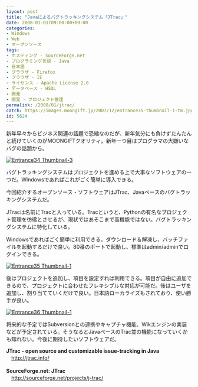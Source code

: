 ```yaml
---
layout: post
title: "Javaによるバグトラッキングシステム「JTrac」"
date: 2008-01-01T09:00:00+09:00
categories:
- Windows
- Web
- オープンソース
tags: 
- ホスティング - SourceForge.net
- プログラミング言語 - Java
- 日本語
- ブラウザ - Firefox
- ブラウザ - IE
- ライセンス - Apache License 2.0
- データベース - HSQL
- 開発
- 開発 - プロジェクト管理
permalink: /2008/01/jtrac/
catch: https://images.moongift.jp/2007/12/entrance35-thumbnail-1-tm.jpg
id: 5624
---
```

新年早々からビジネス関連の話題で恐縮なのだが、新年気分にも負けずたんたんと続けていくのがMOONGIFTクオリティ。新年一つ目はプログラマの大嫌いなバグの話題から。   
  
[![Entrance34 Thumbnail-3](https://images.moongift.jp/2007/12/entrance34-thumbnail-3-tm.jpg)](https://images.moongift.jp/2007/12/entrance34-thumbnail-3.png)  
  
バグトラッキングシステムはプロジェクトを進める上で大事なソフトウェアの一つだ。Windowsであればこれがごく簡単に導入できる。   
  
今回紹介するオープンソース・ソフトウェアはJTrac、Javaベースのバグトラッキングシステムだ。   
<!--more-->  
JTracは名前にTracと入っている。Tracというと、Pythonの有名なプロジェクト管理を彷彿とさせるが、現状ではあそこまで高機能ではない。バグトラッキングシステムに特化している。   
  
Windowsであればごく簡単に利用できる。ダウンロード＆解凍し、バッチファイルを起動するだけで良い。80番のポートで起動し、標準はadmin/adminでログインできる。   
  
[![Entrance35 Thumbnail-1](https://images.moongift.jp/2007/12/entrance35-thumbnail-1-tm.jpg)](https://images.moongift.jp/2007/12/entrance35-thumbnail-1.png)  
  
後はプロジェクトを追加し、項目を設定すれば利用できる。項目が自由に追加できるので、プロジェクトに合わせたフレキシブルな対応が可能だ。後はユーザを追加し、割り当てていくだけで良い。日本語ローカライズもされており、使い勝手が良い。   
  
[![Entrance36 Thumbnail-1](https://images.moongift.jp/2007/12/entrance36-thumbnail-1-tm.jpg)](https://images.moongift.jp/2007/12/entrance36-thumbnail-1.png)  
  
将来的な予定ではSubversionとの連携やキャプチャ機能、Wikエンジンの実装などが予定されている。そうなるとJavaベースのTrac並の機能になっていくかも知れない。今後に期待したいソフトウェアだ。   
  
**JTrac - open source and customizable issue-tracking in Java**   
　[http://jtrac.info/   
](http://jtrac.info/)  
**SourceForge.net: JTrac**   
　[http://sourceforge.net/projects/j-trac/   
](http://sourceforge.net/projects/j-trac/)

